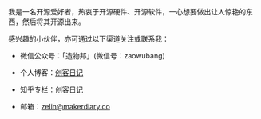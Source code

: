 
我是一名开源爱好者，热衷于开源硬件、开源软件，一心想要做出让人惊艳的东西，然后将其开源出来。

感兴趣的小伙伴，亦可通过以下渠道关注或联系我：

* 微信公众号：「造物邦」(微信号：zaowubang)

* 个人博客：[创客日记](https://makerdiary.co)

* 知乎专栏：[创客日记](https://zhuanlan.zhihu.com/makerdiary)

* 邮箱：zelin@makerdiary.co
